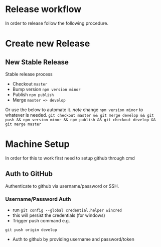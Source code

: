# Release workflow
In order to release follow the following procedure.

# Create new Release

## New Stable Release
Stable release process
 - Checkout `master`
 - Bump version `npm version minor`
 - Publish `npm publish`
 - Merge `master => develop`

Or use the below to automate it. *note* change `npm version minor` to whatever is needed.
 `git checkout master && git merge develop && git push && npm version minor && npm publish && git checkout develop && git merge master`

# Machine Setup
In order for this to work first need to setup github through cmd

## Auth to GitHub
Authenticate to github via username/password or SSH.

### Username/Password Auth
- run `git config --global credential.helper wincred`
 - this will persist the credentials (for windows)
- Trigger push command e.g.

```
git push origin develop
```
 - Auth to github by providing username and password/token